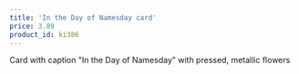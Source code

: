 ```yaml
---
title: 'In the Day of Namesday card'
price: 3.89
product_id: ki386
---
```


Card with caption "In the Day of Namesday" with pressed, metallic flowers
